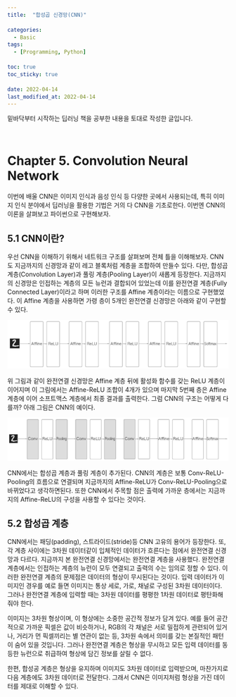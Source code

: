 ```yaml
---
title:  "합성곱 신경망(CNN)" 

categories:
  - Basic
tags:
  - [Programming, Python]

toc: true
toc_sticky: true

date: 2022-04-14
last_modified_at: 2022-04-14
---
```


밑바닥부터 시작하는 딥러닝 책을 공부한 내용을 토대로 작성한 글입니다.

<br>

# Chapter 5. Convolution Neural Network

이번에 배울 CNN은 이미지 인식과 음성 인식 등 다양한 곳에서 사용되는데, 특히 이미지 인식 분야에서 딥러닝을 활용한 기법은 거의 다 CNN을 기초로한다. 이번엔 CNN의 이론을 살펴보고 파이썬으로 구현해보자.

## 5.1 CNN이란?

우선 CNN을 이해하기 위해서 네트워크 구조를 살펴보며 전체 틀을 이해해보자. CNN도 지금까지의 신경망과 같이 레고 블록처럼 계층을 조합하여 만들수 있다. 다만, 합성곱 계층(Convolution Layer)과 풀링 계층(Pooling Layer)이 새롭게 등장한다. 지금까지의 신경망은 인접하는 계층의 모든 뉴런과 결합되어 있었는데 이를 완전연결 계층(Fully Connected Layer)이라고 하며 이러한 구조를 Affine 계층이라는 이름으로 구현했었다. 이 Affine 계층을 사용하면 가령 층이 5개인 완전연결 신경망은 아래와 같이 구현할 수 있다.

![img6-1](/assets/images/badak/fig%207-1.png)

위 그림과 같이 완전연결 신경망은 Affine 계층 뒤에 활성화 함수를 갖는 ReLU 계층이 이어지며 이 그림에서는  Affine-ReLU 조합이 4개가 있으며 마지막 5번째 층은 Affine 계층에 이어 소프트맥스 계층에서 최종 결과를 출력한다. 그럼 CNN의 구조는 어떻게 다를까? 아래 그림은 CNN의 예이다.

![img6-2](/assets/images/badak/fig%207-2.png)

CNN에서는 합성곱 계층과 풀링 계층이 추가된다. CNN의 계층은 보통 Conv-ReLU-Pooling의 흐름으로 연결되며 지금까지의 Affine-ReLU가 Conv-ReLU-Pooling으로 바뀌었다고 생각하면된다. 또한 CNN에서 주목할 점은 출력에 가까운 층에서는 지금까지의 Affine-ReLU의 구성을 사용할 수 있다는 것이다.

## 5.2 합성곱 계층

CNN에서는 패딩(padding), 스트라이드(stride)등 CNN 고유의 용어가 등장한다. 또, 각 계층 사이에는 3차원 데이터같이 입체적인 데이터가 흐른다는 점에서 완전연결 신경망과 다르다. 지금까지 본 완전연결 신경망에서는 완전연결 계층을 사용했다. 완전연결 계층에서는 인접하는 계층의 뉴런이 모두 연결되고 출력의 수는 임의로 정할 수 있다. 이러한 완전연결 계층의 문제점은 데이터의 형상이 무시된다는 것이다. 입력 데이터가 이미지인 경우를 예로 들면 이미지는 통상 세로, 가로, 채널로 구성된 3차원 데이터이다. 그러나 완전연결 계층에 입력할 때는 3차원 데이터를 평평한 1차원 데이터로 평탄화해줘야 한다.

이미지는 3차원 형상이며, 이 형상에는 소중한 공간적 정보가 담겨 있다. 예를 들어 공간적으로 가까운 픽셀은 값이 비슷하거나, RGB의 각 채널은 서로 밀접하게 관련되어 있거나, 거리가 먼 픽셀끼리는 별 연관이 없는 등, 3차원 속에서 의미를 갖는 본질적인 패턴이 숨어 있을 것입니다. 그러나 완전연결 계층은 형상을 무시하고 모든 입력 데이터를 동등한 뉴런으로 취급하여 형상에 담긴 정보를 살릴 수 없다.

한편, 합성공 계층은 형상을 유지하며 이미지도 3차원 데이터로 입력받으며, 마찬가지로 다음 계층에도 3차원 데이터로 전달한다. 그래서 CNN은 이미지처럼 형상을 가진 데이터를 제대로 이해할 수 있다.
